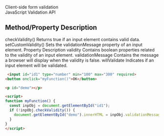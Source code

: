 Client-side form validation  
JavaScript Validation API  

Method/Property 	Description
-------------------------------------------------
checkValidity() 	Returns true if an input element contains valid data.
setCustomValidity() 	Sets the validationMessage property of an input element.
Property 		Description
validity 		Contains boolean properties related to the validity of an input element.
validationMessage 	Contains the message a browser will display when the validity is false.
willValidate 		Indicates if an input element will be validated.

``` html
 <input id="id1" type="number" min="100" max="300" required>
<button onclick="myFunction()">OK</button>

<p id="demo"></p>

<script>
function myFunction() {
  const inpObj = document.getElementById("id1");
  if (!inpObj.checkValidity()) {
    document.getElementById("demo").innerHTML = inpObj.validationMessage;
  }
}
</script>
```
